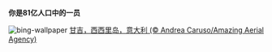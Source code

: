 
**你是81亿人口中的一员**

![bing-wallpaper](https://www.bing.com/th?id=OHR.GangiSicily_ZH-CN9086944081_1920x1080.jpg)
[甘吉，西西里岛，意大利 (© Andrea Caruso/Amazing Aerial Agency)](https://www.bing.com/search?q=%E4%B8%96%E7%95%8C%E4%BA%BA%E5%8F%A3%E6%97%A5&amp;form=hpcapt&amp;mkt=zh-cn)
  